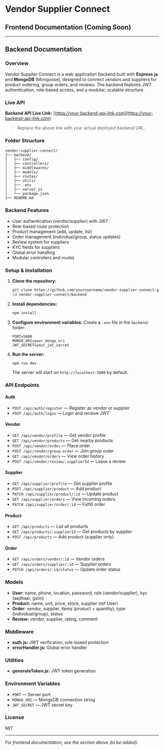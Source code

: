 # Vendor Supplier Connect

## Frontend Documentation (Coming Soon)
<!--
Add your frontend stack, setup, and usage instructions here.
-->

---

## Backend Documentation

### Overview
Vendor Supplier Connect is a web application backend built with **Express.js** and **MongoDB** (Mongoose), designed to connect vendors and suppliers for product ordering, group orders, and reviews. The backend features JWT authentication, role-based access, and a modular, scalable structure.

### Live API
**Backend API Live Link:** [https://your-backend-api-link.com](https://your-backend-api-link.com)

> Replace the above link with your actual deployed backend URL.

### Folder Structure
```
vendor-supplier-connect/
├── backend/
│   ├── config/
│   ├── controllers/
│   ├── middlewares/
│   ├── models/
│   ├── routes/
│   ├── utils/
│   ├── .env
│   ├── server.js
│   └── package.json
├── README.md
```

### Backend Features
- User authentication (vendor/supplier) with JWT
- Role-based route protection
- Product management (add, update, list)
- Order management (individual/group, status updates)
- Review system for suppliers
- KYC fields for suppliers
- Global error handling
- Modular controllers and routes

### Setup & Installation
1. **Clone the repository:**
   ```bash
   git clone https://github.com/yourusername/vendor-supplier-connect.git
   cd vendor-supplier-connect/backend
   ```
2. **Install dependencies:**
   ```bash
   npm install
   ```
3. **Configure environment variables:**
   Create a `.env` file in the `backend/` folder:
   ```env
   PORT=5000
   MONGO_URI=your_mongo_uri
   JWT_SECRET=your_jwt_secret
   ```
4. **Run the server:**
   ```bash
   npm run dev
   ```
   The server will start on `http://localhost:5000` by default.

### API Endpoints
#### Auth
- `POST /api/auth/register` — Register as vendor or supplier
- `POST /api/auth/login` — Login and receive JWT

#### Vendor
- `GET /api/vendor/profile` — Get vendor profile
- `GET /api/vendor/products` — Get nearby products
- `POST /api/vendor/order` — Place order
- `POST /api/vendor/group-order` — Join group order
- `GET /api/vendor/orders` — View order history
- `POST /api/vendor/review/:supplierId` — Leave a review

#### Supplier
- `GET /api/supplier/profile` — Get supplier profile
- `POST /api/supplier/product` — Add product
- `PATCH /api/supplier/product/:id` — Update product
- `GET /api/supplier/orders` — View incoming orders
- `PATCH /api/supplier/order/:id` — Fulfill order

#### Product
- `GET /api/products` — List all products
- `GET /api/products/:supplierId` — Get products by supplier
- `POST /api/products` — Add product (supplier only)

#### Order
- `GET /api/orders/vendor/:id` — Vendor orders
- `GET /api/orders/supplier/:id` — Supplier orders
- `PATCH /api/orders/:id/status` — Update order status

### Models
- **User:** name, phone, location, password, role (vendor/supplier), kyc (aadhaar, gstin)
- **Product:** name, unit, price, stock, supplier (ref User)
- **Order:** vendor, supplier, items (product + quantity), type (individual/group), status
- **Review:** vendor, supplier, rating, comment

### Middleware
- **auth.js:** JWT verification, role-based protection
- **errorHandler.js:** Global error handler

### Utilities
- **generateToken.js:** JWT token generation

### Environment Variables
- `PORT` — Server port
- `MONGO_URI` — MongoDB connection string
- `JWT_SECRET` — JWT secret key

### License
MIT

---
*For frontend documentation, see the section above (to be added).* 